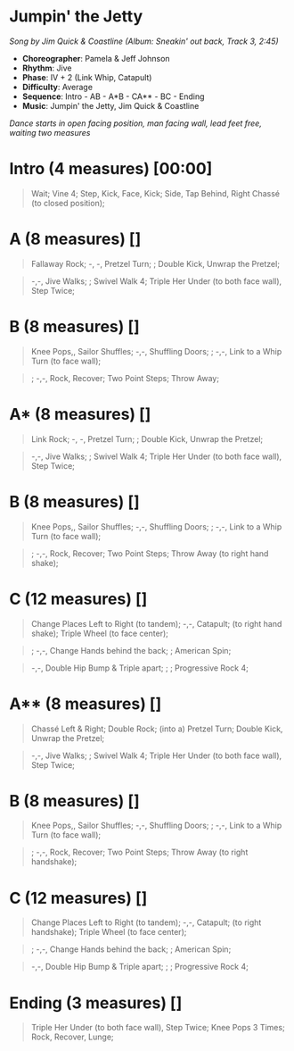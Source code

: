 # Jumpin' the Jetty
*Song by Jim Quick & Coastline (Album: Sneakin' out back, Track 3, 2:45)*

* **Choreographer**: Pamela & Jeff Johnson
* **Rhythm**: Jive
* **Phase**: IV + 2 (Link Whip, Catapult)
* **Difficulty**: Average
* **Sequence**: Intro - AB - A*B - CA** - BC - Ending
* **Music**: Jumpin' the Jetty, Jim Quick & Coastline

*Dance starts in open facing position, man facing wall, lead feet free, waiting two measures*

# Intro (4 measures) [00:00]

> Wait; Vine 4; Step, Kick, Face, Kick; Side, Tap Behind, Right Chassé (to closed position);

# A (8 measures) []

> Fallaway Rock; -, -, Pretzel Turn; ; Double Kick, Unwrap the Pretzel;

> -,-, Jive Walks; ; Swivel Walk 4; Triple Her Under (to both face wall), Step Twice;

# B (8 measures) []

> Knee Pops,, Sailor Shuffles; -,-, Shuffling Doors; ; -,-, Link to a Whip Turn (to face wall);

> ; -,-, Rock, Recover; Two Point Steps; Throw Away;

# A* (8 measures) []

> Link Rock; -, -, Pretzel Turn; ; Double Kick, Unwrap the Pretzel;

> -,-, Jive Walks; ; Swivel Walk 4; Triple Her Under (to both face wall), Step Twice;

# B (8 measures) []

> Knee Pops,, Sailor Shuffles; -,-, Shuffling Doors; ; -,-, Link to a Whip Turn (to face wall);

> ; -,-, Rock, Recover; Two Point Steps; Throw Away (to right hand shake);

# C (12 measures) []

> Change Places Left to Right (to tandem); -,-, Catapult; (to right hand shake); Triple Wheel (to face center);

> ; -,-, Change Hands behind the back; ; American Spin;

> -,-, Double Hip Bump & Triple apart; ; ; Progressive Rock 4;

# A** (8 measures) []

> Chassé Left & Right; Double Rock; (into a) Pretzel Turn; Double Kick, Unwrap the Pretzel;

> -,-, Jive Walks; ; Swivel Walk 4; Triple Her Under (to both face wall), Step Twice;

# B (8 measures) []

> Knee Pops,, Sailor Shuffles; -,-, Shuffling Doors; ; -,-, Link to a Whip Turn (to face wall);


> ; -,-, Rock, Recover; Two Point Steps; Throw Away (to right handshake);


# C (12 measures) []

> Change Places Left to Right (to tandem); -,-, Catapult; (to right handshake); Triple Wheel (to face center);

> ; -,-, Change Hands behind the back; ; American Spin;


> -,-, Double Hip Bump & Triple apart; ; ; Progressive Rock 4;

# Ending (3 measures) []

> Triple Her Under (to both face wall), Step Twice; Knee Pops 3 Times; Rock, Recover, Lunge;


